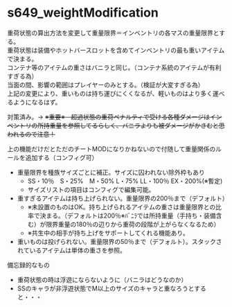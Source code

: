 # s649_weightModification
重荷状態の算出方法を変更して重量限界＝インベントリの各マスの重量限界とする。  
重荷状態は装備やホットバースロットを含めてインベントリの最も重いアイテムで決まる。  
コンテナ等のアイテムの重さはバニラと同じ。（コンテナ系統のアイテムが有利すぎる為）  
当面の間、影響の範囲はプレイヤーのみとする。（検証が大変すぎる為）  
上記の変更により、重いものは持ち運びにくくなるが、軽いものはより多く運べるようになるはず。  

対策済み。→ ~~※重要※　超過状態の重荷ペナルティで受ける各種ダメージはインベントリの所持重量を参照してるらしく、バニラよりも被ダメージがかさむと思われるので注意！~~
 
上の機能だけだとただのチートMODになりかねないので付随して重量関係のルールを追加する（コンフィグ可）  
- 重量限界を種族サイズごとに補正。サイズに囚われない除外枠もあり 
	- SS・10％　S・25%　M・50%  L・75%  LL・100％ EX・200%(※暫定)
	- サイズリストの項目はコンフィグで編集可能。  
- 重すぎるアイテムは持ち上げられない。重量限界の200％まで（デフォルト）  
  	- ※未設置のものはOK。持ち上げられるアイテムの重さは重量限界との比率で決まる。（デフォルトは200％※ﾊﾞﾆﾗでは所持重量（手持ち・装備含む）が限界重量の180％の辺りから重荷の段階が上がらなくなるため）    
	- ※共生中の相手が持ち上げをサポートしてくれる機能あり。  
- 重いものは投げられない。重量限界の50％まで（デフォルト）。スタックされているアイテムは単体の重さを参照。  

備忘録的なもの  
- 重荷状態の時は浮遊にならないように（バニラはどうなのか）  
- SSのキャラが非浮遊状態でM以上のサイズのキャラと重なろうとすると・・・
  
